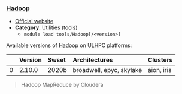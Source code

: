 ### [Hadoop](https://archive.cloudera.com/cdh5/cdh/5/)

* [Official website](https://archive.cloudera.com/cdh5/cdh/5/)
* __Category__: Utilities (tools)
    -  `module load tools/Hadoop[/<version>]`

Available versions of [Hadoop](https://archive.cloudera.com/cdh5/cdh/5/) on ULHPC platforms:

|    | Version   | Swset   | Architectures            | Clusters   |
|---:|:----------|:--------|:-------------------------|:-----------|
|  0 | 2.10.0    | 2020b   | broadwell, epyc, skylake | aion, iris |

> Hadoop MapReduce by Cloudera
